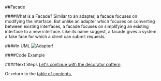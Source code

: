 ##Facade

####What is a Facade?
Similar to an adapter, a facade focuses on modifying the interface. But unlike an adapter which focuses on converting between existing interfaces, a facade focuses on simplifying an existing interface to a new interface. Like its name suggest, a facade gives a system a fake face for which a client can submit requests.

####In UML
![Adapter!](https://github.com/trekbaum/present/blob/master/sdp/resourses/facade.png "Facade UML")

####Code Example

####Next Steps
[Let's continue with the decorator pattern](https://github.com/trekbaum/present/blob/master/sdp/decorator.md)

Or return to the [table of contents.](https://github.com/trekbaum/present/blob/master/sdp/README.md)
